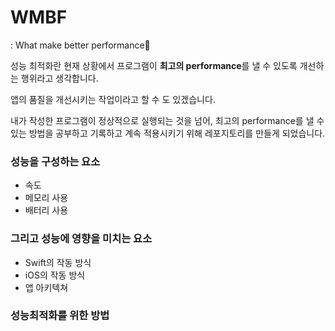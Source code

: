 # WMBF
: What make better performance🚀

성능 최적화란 현재 상황에서 프로그램이 **최고의 performance**를 낼 수 있도록 개선하는 행위라고 생각합니다. 

앱의 품질을 개선시키는 작업이라고 할 수 도 있겠습니다.

내가 작성한 프로그램이 정상적으로 실행되는 것을 넘어,
최고의 performance를 낼 수 있는 방법을 공부하고 기록하고 계속 적용시키기 위해 레포지토리를 만들게 되었습니다. 


### 성능을 구성하는 요소
- 속도 
- 메모리 사용 
- 배터리 사용

### 그리고 성능에 영향을 미치는 요소
- Swift의 작동 방식
- iOS의 작동 방식
- 앱 아키텍쳐

### 성능최적화를 위한 방법
